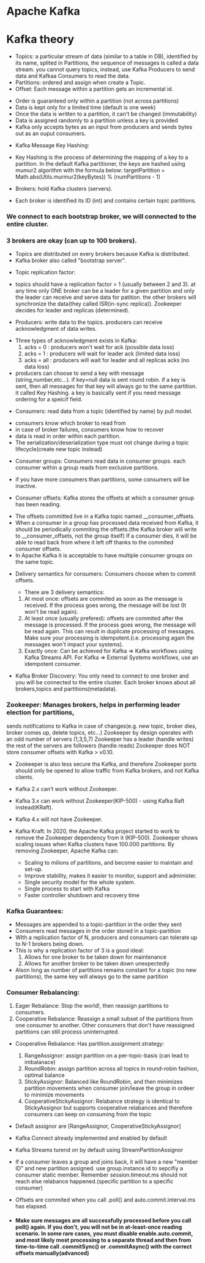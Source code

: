 # Apache Kafka
# Kafka theory

- Topics: a particular stream of data (similar to a table in DB),
  identified by its name,
  splited in Partitions,
  the sequence of messages is called a data stream.
  you cannot query topics, instead, use Kafka Producers to send data and Kafkaa Consumers to read the data.
- Partitions: ordered and assign when create a Topic.
- Offset: Each message within a partition gets an incremental id.
* Order is guaranteed only within a partition (not across partitions)
* Data is kept only for a limited time (default is one week)
* Once the data is written to a partition, it can't be changed (immutability)
* Data is assigned randomly to a partition unless a key is provided
* Kafka only accepts bytes as an input from producers and sends bytes out as an ouput consumers.

- Kafka Message Key Hashing:
* Key Hashing is the process of determining the mapping of a key to a partition. In the default Kafka partitioner, the keys are hashed
  using mumur2 algorithm with the formula below:
  targetPartition = Math.abs(Utils.murmur2(keyBytes)) % (numPartitions - 1)


- Brokers: hold Kafka clusters (servers).
* Each broker is identified its ID (int) and contains certain topic partitions.
### We connect to each bootstrap broker, we will connected to the entire cluster.
### 3 brokers are okay (can up to 100 brokers).
* Topics are distributed on every brokers because Kafka is distributed.
* Kafka broker also called "bootstrap server".

- Topic replication factor:
* topics should have a replication factor > 1 (usually between 2 and 3).
  at any time only ONE broker can be a leader for a given partition and only the leader can receive and serve data for patition.
  the other brokers will synchronize the data(they called ISR(in-sync replica)).
  Zookeeper decides for leader and replicas (determined).

- Producers: write data to the topics. producers can receive acknowledgment of data writes.
* Three types of acknowledgment exists in Kafka:
  1) acks = 0 : producers won't wait for ack (possible data loss)
  2) acks = 1 : producers will wait for leader ack (limited data loss)
  3) acks = all : producers will wait for leader and all replicas acks (no data loss)
* producers can choose to send a key with message (string,number,etc...). if key=null data is sent round robin.
  if a key is sent, then all messages for that key will always go to the same partition.
  it called Key Hashing. a key is basically sent if you need message ordering for a speicif field.

- Consumers: read data from a topic (identified by name) by pull model.
* consumers know which broker to read from
* in case of broker failures, consumers know how to recover
* data is read in order within each partition.
* The serialization/deserialization type must not change during a topic lifecycle(create new topic instead)
- Consumer groups: Consumers read data in consumer groups.
  each consumer within a group reads from exclusive partitions.
* if you have more consumers than partitions, some consumers will be inactive.

- Consumer offsets: Kafka stores the offsets at which a consumer group has been reading.
* The offsets committed live in a Kafka topic named __consumer_offsets.
* When a consumer in a group has processed data received from Kafka, it should be periodically
  commiting the offsets.(the Kafka broker will write to __consumer_offsets, not the group itself)
  If a consumer dies, it will be able to read back from where it left off thanks to the commited consumer offsets.
* In Apache Kafka it is acceptable to have multiple consumer groups on the same topic.

- Delivery semantics for consumers: Consumers choose when to commit offsets.
  * There are 3 delivery semantics:
  1) At most once: offsets are commited as soon as the message is received.
     If the process goes wrong, the message will be lost (It won't be read again).
  2) At least once (usually prefered): offsets are commited after the message is processed.
     If the process goes wrong, the message will be read again. This can result in duplicate processing of messages.
     Make sure your processing is idempotent.(i.e. processing again the messages won't impact your systems).
  3) Exactly once: Can be achieved for Kafka => Kafka workflows using Kafka Streams API.
     For Kafka => External Systems workflows, use an idempotent consumer.

- Kafka Broker Discovery: You only need to connect to one broker and you will be connected to the entire cluster.
  Each broker knows about all brokers,topics and partitions(metadata).

### Zookeeper: Manages brokers, helps in performing leader election for partitions,
sends notifications to Kafka in case of changes(e.g. new topic, broker dies, broker comes up, delete topics, etc...)
Zookeeper by design operates with an odd number of servers (1,3,5,7)
Zookeeper has a leader (handle writes) the rest of the servers are followers (handle reads)
Zookeeper does NOT store consumer offsets with Kafka > v0.10.
* Zookeeper is also less secure tha Kafka, and therefore Zookeeper ports should only be opened to allow traffic from Kafka brokers, and not Kafka clients.
* Kafka 2.x can't work without Zookeeper.
* Kafka 3.x can work without Zookeeper(KIP-500) - using Kafka Raft instead(KRaft).
* Kafka 4.x will not have Zookeeper.

* Kafka Kraft: In 2020, the Apache Kafka project started to work to remove the Zookeeper dependency from it (KIP-500).
  Zookeeper shows scaling issues when Kafka clusters have 100.000 partitions. By removing Zookeeper, Apache Kafka can:
  - Scaling to milions of partitions, and become easier to maintain and set-up.
  - Improve stability, makes it easier to monitor, support and administer.
  - Single security model for the whole system.
  - Single process to start with Kafka
  - Faster controller shutdown and recovery time

### Kafka Guarantees:
* Messages are appended to a topic-partition in the order they sent
* Consumers read messages in the order stored in a topic-partition
* WIth a replication factor of N, producers and consumers can tolerate up to N-1 brokers being down.
* This is why a replication factor of 3 is a good ideal:
  1) Allows for one broker to be taken down for maintenance
  2) Allows for another broker to be taken down unexpectedly
* Alson long as number of partitions remains constant for a topic (no new partitions), the same key will always go to the same partition

### Consumer Rebalancing:
1) Eager Rebalance: Stop the world!, then reassign partitions to consumers.
2) Cooperative Rebalance: Reassign a small subset of the partitions from one consumer to another. Other consumers that don't have reassigned partitions can still process uninterrupted.
* Cooperative Rebalance: Has partition.assignment.strategy:
  1) RangeAssignor: assign partition on a per-topic-basis (can lead to imbalanace)
  2) RoundRobin: assign partition across all topics in round-robin fashion, optimal balance
  3) StickyAssignor: Balanced like RoundRobin, and then minimizes partition movements when consumer join/leave the group in ordeer to minimize movements
  4) CooperativeStickyAssignor: Relabance strategy is identical to StickyAssignor but supports cooperative relabances and therefore consumers can keep on consuming from the topic
* Default assignor are [RangeAssignor, CooperativeStickyAssignor]
* Kafka Connect already implemented and enabled by default
* Kafka Streams turend on by default using StreamPartitionAssignor
* If a consumer leaves a group and joins back, it will have a new "member ID" and new partition assigned. use group.instance.id to sepcifiy a consumer static member.
  Remember session.timeout.ms should not reach else relabance happened.(specific partition to a specific consumer)

* Offsets are commited when you call .poll() and auto.commit.interval.ms has elapsed.
* #### Make sure messages are all successfully processed before you call poll() again. If you don't, you will not be in at-least-once reading scenario. In some rare cases, you must disable enable.auto.commit, and most likely most processing to a separate thread and then from time-to-time call .commitSync() or .commitAsync() with the correct offsets manually(advanced)